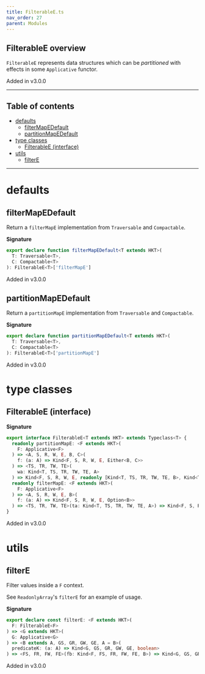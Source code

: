 ```yaml
---
title: FilterableE.ts
nav_order: 27
parent: Modules
---
```


## FilterableE overview

`FilterableE` represents data structures which can be _partitioned_ with effects in some `Applicative` functor.

Added in v3.0.0

---

<h2 class="text-delta">Table of contents</h2>

- [defaults](#defaults)
  - [filterMapEDefault](#filtermapedefault)
  - [partitionMapEDefault](#partitionmapedefault)
- [type classes](#type-classes)
  - [FilterableE (interface)](#filterablee-interface)
- [utils](#utils)
  - [filterE](#filtere)

---

# defaults

## filterMapEDefault

Return a `filterMapE` implementation from `Traversable` and `Compactable`.

**Signature**

```ts
export declare function filterMapEDefault<T extends HKT>(
  T: Traversable<T>,
  C: Compactable<T>
): FilterableE<T>['filterMapE']
```

Added in v3.0.0

## partitionMapEDefault

Return a `partitionMapE` implementation from `Traversable` and `Compactable`.

**Signature**

```ts
export declare function partitionMapEDefault<T extends HKT>(
  T: Traversable<T>,
  C: Compactable<T>
): FilterableE<T>['partitionMapE']
```

Added in v3.0.0

# type classes

## FilterableE (interface)

**Signature**

```ts
export interface FilterableE<T extends HKT> extends Typeclass<T> {
  readonly partitionMapE: <F extends HKT>(
    F: Applicative<F>
  ) => <A, S, R, W, E, B, C>(
    f: (a: A) => Kind<F, S, R, W, E, Either<B, C>>
  ) => <TS, TR, TW, TE>(
    wa: Kind<T, TS, TR, TW, TE, A>
  ) => Kind<F, S, R, W, E, readonly [Kind<T, TS, TR, TW, TE, B>, Kind<T, TS, TR, TW, TE, C>]>
  readonly filterMapE: <F extends HKT>(
    F: Applicative<F>
  ) => <A, S, R, W, E, B>(
    f: (a: A) => Kind<F, S, R, W, E, Option<B>>
  ) => <TS, TR, TW, TE>(ta: Kind<T, TS, TR, TW, TE, A>) => Kind<F, S, R, W, E, Kind<T, TS, TR, TW, TE, B>>
}
```

Added in v3.0.0

# utils

## filterE

Filter values inside a `F` context.

See `ReadonlyArray`'s `filterE` for an example of usage.

**Signature**

```ts
export declare const filterE: <F extends HKT>(
  F: FilterableE<F>
) => <G extends HKT>(
  G: Applicative<G>
) => <B extends A, GS, GR, GW, GE, A = B>(
  predicateK: (a: A) => Kind<G, GS, GR, GW, GE, boolean>
) => <FS, FR, FW, FE>(fb: Kind<F, FS, FR, FW, FE, B>) => Kind<G, GS, GR, GW, GE, Kind<F, FS, FR, FW, FE, B>>
```

Added in v3.0.0
